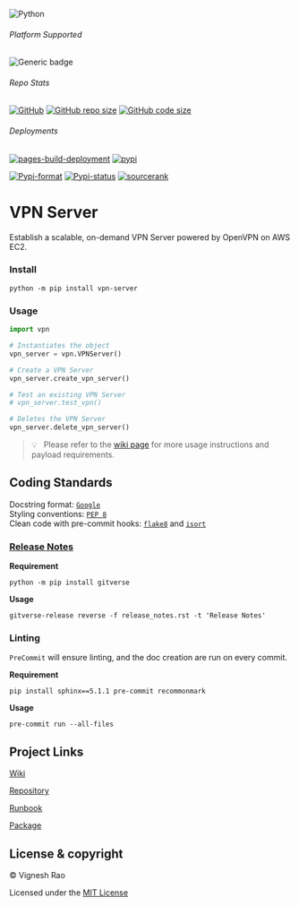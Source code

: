 ![Python](https://img.shields.io/badge/python-3.8%20%7C%203.9%20%7C%203.10%20%7C%203.11-blue)

###### Platform Supported
![Generic badge](https://img.shields.io/badge/Platform-MacOS|Windows-1f425f.svg)

###### Repo Stats
[![GitHub](https://img.shields.io/github/license/thevickypedia/vpn-server)][LICENSE]
[![GitHub repo size](https://img.shields.io/github/repo-size/thevickypedia/vpn-server)][API_REPO]
[![GitHub code size](https://img.shields.io/github/languages/code-size/thevickypedia/vpn-server)][API_REPO]

###### Deployments
[![pages-build-deployment](https://github.com/thevickypedia/vpn-server/actions/workflows/pages/pages-build-deployment/badge.svg)](https://github.com/thevickypedia/vpn-server/actions/workflows/pages/pages-build-deployment)
[![pypi](https://github.com/thevickypedia/vpn-server/actions/workflows/python-publish.yml/badge.svg)](https://github.com/thevickypedia/vpn-server/actions/workflows/python-publish.yml)

[![Pypi-format](https://img.shields.io/pypi/format/vpn-server)](https://pypi.org/project/vpn-server/#files)
[![Pypi-status](https://img.shields.io/pypi/status/vpn-server)](https://pypi.org/project/vpn-server)
[![sourcerank](https://img.shields.io/librariesio/sourcerank/pypi/vpn-server)](https://libraries.io/pypi/vpn-server)

# VPN Server
Establish a scalable, on-demand VPN Server powered by OpenVPN on AWS EC2.

### Install
```shell
python -m pip install vpn-server
```

### Usage
```python
import vpn

# Instantiates the object
vpn_server = vpn.VPNServer()

# Create a VPN Server
vpn_server.create_vpn_server()

# Test an existing VPN Server
# vpn_server.test_vpn()

# Deletes the VPN Server
vpn_server.delete_vpn_server()
```

> :bulb: &nbsp; Please refer to the [wiki page](https://github.com/thevickypedia/vpn-server/wiki) for more usage instructions and payload requirements.

## Coding Standards
Docstring format: [`Google`](https://google.github.io/styleguide/pyguide.html#38-comments-and-docstrings) <br>
Styling conventions: [`PEP 8`](https://www.python.org/dev/peps/pep-0008/) <br>
Clean code with pre-commit hooks: [`flake8`](https://flake8.pycqa.org/en/latest/) and 
[`isort`](https://pycqa.github.io/isort/)

### [Release Notes](https://github.com/thevickypedia/vpn-server/blob/main/release_notes.rst)
**Requirement**
```shell
python -m pip install gitverse
```

**Usage**
```shell
gitverse-release reverse -f release_notes.rst -t 'Release Notes'
```

### Linting
`PreCommit` will ensure linting, and the doc creation are run on every commit.

**Requirement**
```shell
pip install sphinx==5.1.1 pre-commit recommonmark
```

**Usage**
```shell
pre-commit run --all-files
```

## Project Links
[Wiki](https://github.com/thevickypedia/vpn-server/wiki)

[Repository](https://github.com/thevickypedia/vpn-server)

[Runbook](https://thevickypedia.github.io/vpn-server/)

[Package](https://pypi.org/project/vpn-server/)

## License & copyright

&copy; Vignesh Rao

Licensed under the [MIT License][LICENSE]

[LICENSE]: https://github.com/thevickypedia/vpn-server/blob/main/LICENSE
[API_REPO]: https://api.github.com/repos/thevickypedia/vpn-server
